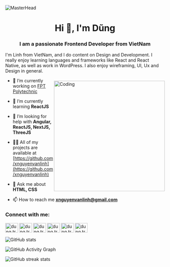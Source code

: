 ![MasterHead](https://i.pinimg.com/originals/c6/33/c2/c633c20ede82f0e0ced7d570dbe3a1f3.gif)
<h1 align="center">Hi 👋, I'm Dũng</h1>
<h3 align="center">I am a passionate Frontend Developer from VietNam</h3>
I'm Linh from VietNam, and I do content on Design and Development. I really enjoy learning languages and frameworks like React and React Native, as well as work in WordPress. I also enjoy wireframing, UI, Ux and Design in general.
<img align="right" alt="Coding" style="padding-top:40px" width="350"  src="https://i.pinimg.com/originals/85/4f/c1/854fc143b9a24759505e50f74cbc054a.gif">

- 🔭 I’m currently working on [FPT Polytechnic](https://www.facebook.com/fpt.poly)

- 🌱 I’m currently learning **ReactJS**

- 🤝 I’m looking for help with **Angular, ReactJS, NextJS, ThreeJS**

- 👨‍💻 All of my projects are available at [https://github.com/xnguyenvanlinh](https://github.com/xnguyenvanlinh)

- 💬 Ask me about **HTML, CSS**

- 📫 How to reach me **xnguyenvanlinh@gmail.com**

<h3 align="left">Connect with me:</h3>
<p align="left">
<a href="https://codepen.io/dung.truongmanh.0401" target="blank"><img align="center" src="https://raw.githubusercontent.com/rahuldkjain/github-profile-readme-generator/master/src/images/icons/Social/codepen.svg" alt="dung.truongmanh.0401" height="30" width="40" /></a>
<a href="https://dev.to/dung.truongmanh.0401" target="blank"><img align="center" src="https://raw.githubusercontent.com/rahuldkjain/github-profile-readme-generator/master/src/images/icons/Social/devto.svg" alt="dung.truongmanh.0401" height="30" width="40" /></a>
<a href="https://twitter.com/dung.truongmanh.0401" target="blank"><img align="center" src="https://raw.githubusercontent.com/rahuldkjain/github-profile-readme-generator/master/src/images/icons/Social/twitter.svg" alt="dung.truongmanh.0401" height="30" width="40" /></a>
<a href="https://codesandbox.com/xnguyenvanlinh" target="blank"><img align="center" src="https://raw.githubusercontent.com/rahuldkjain/github-profile-readme-generator/master/src/images/icons/Social/codesandbox.svg" alt="dung.truongmanh.0401" height="30" width="40" /></a>
<a href="https://fb.com/dung.truongmanh.0401" target="blank"><img align="center" src="https://raw.githubusercontent.com/rahuldkjain/github-profile-readme-generator/master/src/images/icons/Social/facebook.svg" alt="dung.truongmanh.0401" height="30" width="40" /></a>
<a href="https://instagram.com/dung.truongmanh.0401" target="blank"><img align="center" src="https://raw.githubusercontent.com/rahuldkjain/github-profile-readme-generator/master/src/images/icons/Social/instagram.svg" alt="dung.truongmanh.0401" height="30" width="40" /></a>
</p>


![GitHub stats](https://github-readme-stats.vercel.app/api?username=truongmanhdung&show_icons=true)  

![GitHub Activity Graph](https://activity-graph.herokuapp.com/graph?username=truongmanhdung)  

![GitHub streak stats](https://github-readme-streak-stats.herokuapp.com/?user=truongmanhdung)  
 
